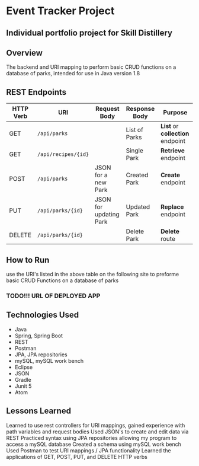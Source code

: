 # Event Tracker Project

## Individual portfolio project for Skill Distillery

## Overview
The backend and URI mapping to perform basic CRUD functions on a database of parks, intended for use in Java version 1.8

## REST Endpoints

| HTTP Verb | URI                      | Request Body            | Response Body  | Purpose |
|-----------|--------------------------|-------------------------|----------------|---------|
| GET       | `/api/parks`             |                         | List of Parks  | **List** or **collection** endpoint |
| GET       | `/api/recipes/{id}`      |                         | Single Park    | **Retrieve** endpoint |
| POST      | `/api/parks`             | JSON for a new Park     | Created Park   | **Create** endpoint |
| PUT       | `/api/parks/{id}`        | JSON for updating Park  | Updated Park   | **Replace** endpoint |
| DELETE    | `/api/parks/{id}`        |                         | Delete Park    | **Delete** route |

## How to Run
use the URI's listed in the above table on the following site to preforme basic CRUD Functions on a database of parks
### TODO!!! URL OF DEPLOYED APP

## Technologies Used

* Java
* Spring, Spring Boot
* REST
* Postman
* JPA, JPA repositories
* mySQL, mySQL work bench
* Eclipse
* JSON
* Gradle
* Junit 5
* Atom

## Lessons Learned
Learned to use rest controllers for URI mappings, gained experience with path variables and request bodies
Used JSON's to create and edit data via REST
Practiced syntax using JPA repositories allowing my program to access a mySQL database
Created a schema using mySQL work bench
Used Postman to test URI mappings / JPA functionality
Learned the applications of GET, POST, PUT, and DELETE HTTP verbs
